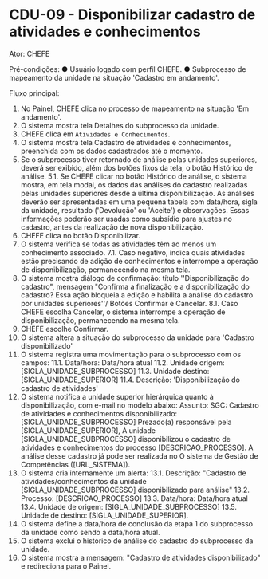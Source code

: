 # CDU-09 - Disponibilizar cadastro de atividades e conhecimentos

Ator: CHEFE

Pré-condições:
● Usuário logado com perfil CHEFE.
● Subprocesso de mapeamento da unidade na situação 'Cadastro em andamento'.

Fluxo principal:

1. No Painel, CHEFE clica no processo de mapeamento na situação 'Em andamento'.
2. O sistema mostra tela Detalhes do subprocesso da unidade.
3. CHEFE clica em `Atividades e Conhecimentos`.
4. O sistema mostra tela Cadastro de atividades e conhecimentos, preenchida com os dados cadastrados até o momento.
5. Se o subprocesso tiver retornado de análise pelas unidades superiores, deverá ser exibido, além dos botões fixos da
   tela, o botão Histórico de análise.
   5.1. Se CHEFE clicar no botão Histórico de análise, o sistema mostra, em tela modal, os dados das análises do
   cadastro realizadas pelas unidades superiores desde a última disponibilização. As análises deverão ser apresentadas
   em uma pequena tabela com data/hora, sigla da unidade, resultado ('Devolução' ou 'Aceite') e observações. Essas
   informações poderão ser usadas como subsídio para ajustes no cadastro, antes da realização de nova disponibilização.
6. CHEFE clica no botão Disponibilizar.
7. O sistema verifica se todas as atividades têm ao menos um conhecimento associado.
   7.1. Caso negativo, indica quais atividades estão precisando de adição de conhecimentos e interrompe a operação de
   disponibilização, permanecendo na mesma tela.
8. O sistema mostra diálogo de confirmação: título ''Disponibilização do cadastro", mensagem "Confirma a finalização e a
   disponibilização do cadastro? Essa ação bloqueia a edição e habilita a análise do cadastro por unidades superiores''/
   Botões Confirmar e Cancelar.
   8.1. Caso CHEFE escolha Cancelar, o sistema interrompe a operação de disponibilização, permanecendo na mesma tela.
9. CHEFE escolhe Confirmar.
10. O sistema altera a situação do subprocesso da unidade para 'Cadastro disponibilizado'
11. O sistema registra uma movimentação para o subprocesso com os campos:
    11.1. Data/hora: Data/hora atual
    11.2. Unidade origem: [SIGLA_UNIDADE_SUBPROCESSO]
    11.3. Unidade destino: [SIGLA_UNIDADE_SUPERIOR]
    11.4. Descrição: 'Disponibilização do cadastro de atividades'
12. O sistema notifica a unidade superior hierárquica quanto à disponibilização, com e-mail no modelo abaixo:
    Assunto: SGC: Cadastro de atividades e conhecimentos disponibilizado: [SIGLA_UNIDADE_SUBPROCESSO]
    Prezado(a) responsável pela [SIGLA_UNIDADE_SUPERIOR],
    A unidade [SIGLA_UNIDADE_SUBPROCESSO] disponibilizou o cadastro de atividades e conhecimentos do
    processo [DESCRICAO_PROCESSO].
    A análise desse cadastro já pode ser realizada no O sistema de Gestão de Competências ([URL_SISTEMA]).
13. O sistema cria internamente um alerta:
    13.1. Descrição: "Cadastro de atividades/conhecimentos da unidade [SIGLA_UNIDADE_SUBPROCESSO] disponibilizado para
    análise"
    13.2. Processo: [DESCRICAO_PROCESSO]
    13.3. Data/hora: Data/hora atual
    13.4. Unidade de origem: [SIGLA_UNIDADE_SUBPROCESSO]
    13.5. Unidade de destino: [SIGLA_UNIDADE_SUPERIOR].
14. O sistema define a data/hora de conclusão da etapa 1 do subprocesso da unidade como sendo a data/hora atual.
15. O sistema exclui o histórico de análise do cadastro do subprocesso da unidade.
16. O sistema mostra a mensagem: "Cadastro de atividades disponibilizado" e redireciona para o Painel.